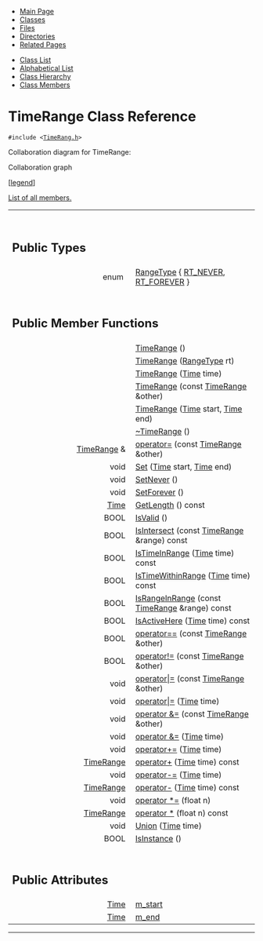 <div class="tabs">

- [Main Page](index.md)
- <span id="current">[Classes](annotated.md)</span>
- [Files](files.md)
- [Directories](dirs.md)
- [Related Pages](pages.md)

</div>

<div class="tabs">

- [Class List](annotated.md)
- [Alphabetical List](classes.md)
- [Class Hierarchy](hierarchy.md)
- [Class Members](functions.md)

</div>

# TimeRange Class Reference

`#include <`<a href="TimeRang_8h-source.md" class="el"><code>TimeRang.h</code></a>`>`

Collaboration diagram for TimeRange:

<span class="image placeholder" original-image-src="classTimeRange__coll__graph.gif" original-image-title="" border="0" usemap="#TimeRange__coll__map">Collaboration graph</span>

\[[legend](graph_legend.md)\]

[List of all members.](classTimeRange-members.md)

<table data-border="0" data-cellpadding="0" data-cellspacing="0">
<colgroup>
<col style="width: 50%" />
<col style="width: 50%" />
</colgroup>
<tbody>
<tr>
<td></td>
<td></td>
</tr>
<tr>
<td colspan="2"><br />
&#10;<h2 id="public-types">Public Types</h2></td>
</tr>
<tr>
<td class="memItemLeft" style="text-align: right;" data-nowrap="" data-valign="top">enum  </td>
<td class="memItemRight" data-valign="bottom"><a href="classTimeRange.md#066dddcb7c14ac5b7d9d72ed110d49aa" class="el">RangeType</a> { <a href="classTimeRange.md#066dddcb7c14ac5b7d9d72ed110d49aa14dfaf5aa87f8e377bc7ba09bc94b3b7" class="el">RT_NEVER</a>, <a href="classTimeRange.md#066dddcb7c14ac5b7d9d72ed110d49aa73836c2e85228cbdb9606a260e34a81d" class="el">RT_FOREVER</a> }</td>
</tr>
<tr>
<td colspan="2"><br />
&#10;<h2 id="public-member-functions">Public Member Functions</h2></td>
</tr>
<tr>
<td class="memItemLeft" style="text-align: right;" data-nowrap="" data-valign="top"> </td>
<td class="memItemRight" data-valign="bottom"><a href="classTimeRange.md#dd100f41868586840051e37b735580ea" class="el">TimeRange</a> ()</td>
</tr>
<tr>
<td class="memItemLeft" style="text-align: right;" data-nowrap="" data-valign="top"> </td>
<td class="memItemRight" data-valign="bottom"><a href="classTimeRange.md#9729f93feb8e3d7db0c991afefe0d687" class="el">TimeRange</a> (<a href="classTimeRange.md#066dddcb7c14ac5b7d9d72ed110d49aa" class="el">RangeType</a> rt)</td>
</tr>
<tr>
<td class="memItemLeft" style="text-align: right;" data-nowrap="" data-valign="top"> </td>
<td class="memItemRight" data-valign="bottom"><a href="classTimeRange.md#0679aea0a37d3a85b2847b2f4410ba9a" class="el">TimeRange</a> (<a href="classTime.md" class="el">Time</a> time)</td>
</tr>
<tr>
<td class="memItemLeft" style="text-align: right;" data-nowrap="" data-valign="top"> </td>
<td class="memItemRight" data-valign="bottom"><a href="classTimeRange.md#263f1d6fbc61dfa27a4f463133b2b605" class="el">TimeRange</a> (const <a href="classTimeRange.md" class="el">TimeRange</a> &amp;other)</td>
</tr>
<tr>
<td class="memItemLeft" style="text-align: right;" data-nowrap="" data-valign="top"> </td>
<td class="memItemRight" data-valign="bottom"><a href="classTimeRange.md#965138f73bb25fe4eca95aab0ae5dfd9" class="el">TimeRange</a> (<a href="classTime.md" class="el">Time</a> start, <a href="classTime.md" class="el">Time</a> end)</td>
</tr>
<tr>
<td class="memItemLeft" style="text-align: right;" data-nowrap="" data-valign="top"> </td>
<td class="memItemRight" data-valign="bottom"><a href="classTimeRange.md#f966e20e49bcca03e3120961a68e8534" class="el">~TimeRange</a> ()</td>
</tr>
<tr>
<td class="memItemLeft" style="text-align: right;" data-nowrap="" data-valign="top"><a href="classTimeRange.md" class="el">TimeRange</a> &amp; </td>
<td class="memItemRight" data-valign="bottom"><a href="classTimeRange.md#65ee0e9c39bd5ca37a63476ad2878503" class="el">operator=</a> (const <a href="classTimeRange.md" class="el">TimeRange</a> &amp;other)</td>
</tr>
<tr>
<td class="memItemLeft" style="text-align: right;" data-nowrap="" data-valign="top">void </td>
<td class="memItemRight" data-valign="bottom"><a href="classTimeRange.md#f087d8ac81ee659028a2ae0589f744d4" class="el">Set</a> (<a href="classTime.md" class="el">Time</a> start, <a href="classTime.md" class="el">Time</a> end)</td>
</tr>
<tr>
<td class="memItemLeft" style="text-align: right;" data-nowrap="" data-valign="top">void </td>
<td class="memItemRight" data-valign="bottom"><a href="classTimeRange.md#42da6dd1acca4b9633ff4ff13c9be522" class="el">SetNever</a> ()</td>
</tr>
<tr>
<td class="memItemLeft" style="text-align: right;" data-nowrap="" data-valign="top">void </td>
<td class="memItemRight" data-valign="bottom"><a href="classTimeRange.md#2dadd5e2d68894806a8e28757c1a3118" class="el">SetForever</a> ()</td>
</tr>
<tr>
<td class="memItemLeft" style="text-align: right;" data-nowrap="" data-valign="top"><a href="classTime.md" class="el">Time</a> </td>
<td class="memItemRight" data-valign="bottom"><a href="classTimeRange.md#70a8806ccc79c5fa10cceb22ae1ad3bc" class="el">GetLength</a> () const</td>
</tr>
<tr>
<td class="memItemLeft" style="text-align: right;" data-nowrap="" data-valign="top">BOOL </td>
<td class="memItemRight" data-valign="bottom"><a href="classTimeRange.md#683e38cb80848d1178fd39a29bfe9866" class="el">IsValid</a> ()</td>
</tr>
<tr>
<td class="memItemLeft" style="text-align: right;" data-nowrap="" data-valign="top">BOOL </td>
<td class="memItemRight" data-valign="bottom"><a href="classTimeRange.md#f1c65f6ebe6045430943661391edfd35" class="el">IsIntersect</a> (const <a href="classTimeRange.md" class="el">TimeRange</a> &amp;range) const</td>
</tr>
<tr>
<td class="memItemLeft" style="text-align: right;" data-nowrap="" data-valign="top">BOOL </td>
<td class="memItemRight" data-valign="bottom"><a href="classTimeRange.md#7b26eadcec1e56ec635d7a434c568d68" class="el">IsTimeInRange</a> (<a href="classTime.md" class="el">Time</a> time) const</td>
</tr>
<tr>
<td class="memItemLeft" style="text-align: right;" data-nowrap="" data-valign="top">BOOL </td>
<td class="memItemRight" data-valign="bottom"><a href="classTimeRange.md#624be9af091a84fd1932f2ddbb77de1d" class="el">IsTimeWithinRange</a> (<a href="classTime.md" class="el">Time</a> time) const</td>
</tr>
<tr>
<td class="memItemLeft" style="text-align: right;" data-nowrap="" data-valign="top">BOOL </td>
<td class="memItemRight" data-valign="bottom"><a href="classTimeRange.md#873182ea25734b68d614b4dcc7fe6b6c" class="el">IsRangeInRange</a> (const <a href="classTimeRange.md" class="el">TimeRange</a> &amp;range) const</td>
</tr>
<tr>
<td class="memItemLeft" style="text-align: right;" data-nowrap="" data-valign="top">BOOL </td>
<td class="memItemRight" data-valign="bottom"><a href="classTimeRange.md#752df20a22feca5250d9fa17959ca4ed" class="el">IsActiveHere</a> (<a href="classTime.md" class="el">Time</a> time) const</td>
</tr>
<tr>
<td class="memItemLeft" style="text-align: right;" data-nowrap="" data-valign="top">BOOL </td>
<td class="memItemRight" data-valign="bottom"><a href="classTimeRange.md#87b61bfa22c09f6948f00a8c69ecc8fa" class="el">operator==</a> (const <a href="classTimeRange.md" class="el">TimeRange</a> &amp;other)</td>
</tr>
<tr>
<td class="memItemLeft" style="text-align: right;" data-nowrap="" data-valign="top">BOOL </td>
<td class="memItemRight" data-valign="bottom"><a href="classTimeRange.md#ed6147ff836fe68438185995068a8fd2" class="el">operator!=</a> (const <a href="classTimeRange.md" class="el">TimeRange</a> &amp;other)</td>
</tr>
<tr>
<td class="memItemLeft" style="text-align: right;" data-nowrap="" data-valign="top">void </td>
<td class="memItemRight" data-valign="bottom"><a href="classTimeRange.md#c3b06a55c2cfc3b723096e059beeb5a5" class="el">operator|=</a> (const <a href="classTimeRange.md" class="el">TimeRange</a> &amp;other)</td>
</tr>
<tr>
<td class="memItemLeft" style="text-align: right;" data-nowrap="" data-valign="top">void </td>
<td class="memItemRight" data-valign="bottom"><a href="classTimeRange.md#1bcfbc1ac5b14398db1e296a1b5ea9a7" class="el">operator|=</a> (<a href="classTime.md" class="el">Time</a> time)</td>
</tr>
<tr>
<td class="memItemLeft" style="text-align: right;" data-nowrap="" data-valign="top">void </td>
<td class="memItemRight" data-valign="bottom"><a href="classTimeRange.md#cb055d345732194514cbd2d7335f7c02" class="el">operator &amp;=</a> (const <a href="classTimeRange.md" class="el">TimeRange</a> &amp;other)</td>
</tr>
<tr>
<td class="memItemLeft" style="text-align: right;" data-nowrap="" data-valign="top">void </td>
<td class="memItemRight" data-valign="bottom"><a href="classTimeRange.md#0d78b079e3961ec7620232d45525d2db" class="el">operator &amp;=</a> (<a href="classTime.md" class="el">Time</a> time)</td>
</tr>
<tr>
<td class="memItemLeft" style="text-align: right;" data-nowrap="" data-valign="top">void </td>
<td class="memItemRight" data-valign="bottom"><a href="classTimeRange.md#c6466ed2573a4ff6a9dfe65b6d097c43" class="el">operator+=</a> (<a href="classTime.md" class="el">Time</a> time)</td>
</tr>
<tr>
<td class="memItemLeft" style="text-align: right;" data-nowrap="" data-valign="top"><a href="classTimeRange.md" class="el">TimeRange</a> </td>
<td class="memItemRight" data-valign="bottom"><a href="classTimeRange.md#6d4c1b6d6ec20d1c55f6fd81634599a7" class="el">operator+</a> (<a href="classTime.md" class="el">Time</a> time) const</td>
</tr>
<tr>
<td class="memItemLeft" style="text-align: right;" data-nowrap="" data-valign="top">void </td>
<td class="memItemRight" data-valign="bottom"><a href="classTimeRange.md#3231ec285340b417a78c32b8e3bcc8bc" class="el">operator-=</a> (<a href="classTime.md" class="el">Time</a> time)</td>
</tr>
<tr>
<td class="memItemLeft" style="text-align: right;" data-nowrap="" data-valign="top"><a href="classTimeRange.md" class="el">TimeRange</a> </td>
<td class="memItemRight" data-valign="bottom"><a href="classTimeRange.md#055c36a74e0e5d4bc88856d6e50cc7a3" class="el">operator-</a> (<a href="classTime.md" class="el">Time</a> time) const</td>
</tr>
<tr>
<td class="memItemLeft" style="text-align: right;" data-nowrap="" data-valign="top">void </td>
<td class="memItemRight" data-valign="bottom"><a href="classTimeRange.md#f0a6578888719766e4dab83e2b7f36f8" class="el">operator *=</a> (float n)</td>
</tr>
<tr>
<td class="memItemLeft" style="text-align: right;" data-nowrap="" data-valign="top"><a href="classTimeRange.md" class="el">TimeRange</a> </td>
<td class="memItemRight" data-valign="bottom"><a href="classTimeRange.md#1f1fc2325bbbdf3ac389ceb5ca43f1b6" class="el">operator *</a> (float n) const</td>
</tr>
<tr>
<td class="memItemLeft" style="text-align: right;" data-nowrap="" data-valign="top">void </td>
<td class="memItemRight" data-valign="bottom"><a href="classTimeRange.md#dd18a2ba14af8e8e3d1c6dfc27bd5b79" class="el">Union</a> (<a href="classTime.md" class="el">Time</a> time)</td>
</tr>
<tr>
<td class="memItemLeft" style="text-align: right;" data-nowrap="" data-valign="top">BOOL </td>
<td class="memItemRight" data-valign="bottom"><a href="classTimeRange.md#0a27f82745897daefc1926344619da70" class="el">IsInstance</a> ()</td>
</tr>
<tr>
<td colspan="2"><br />
&#10;<h2 id="public-attributes">Public Attributes</h2></td>
</tr>
<tr>
<td class="memItemLeft" style="text-align: right;" data-nowrap="" data-valign="top"><a href="classTime.md" class="el">Time</a> </td>
<td class="memItemRight" data-valign="bottom"><a href="classTimeRange.md#95a91412907506f30b4e92c4d5db99fc" class="el">m_start</a></td>
</tr>
<tr>
<td class="memItemLeft" style="text-align: right;" data-nowrap="" data-valign="top"><a href="classTime.md" class="el">Time</a> </td>
<td class="memItemRight" data-valign="bottom"><a href="classTimeRange.md#b306b69592d5e95d9f1732f97e938c8e" class="el">m_end</a></td>
</tr>
</tbody>
</table>

------------------------------------------------------------------------

<span id="_details"></span>


